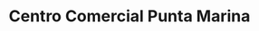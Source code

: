 ---
title: "Centro Comercial Punta Marina"
url: /lecheria/centro-comercial-punta-marina-avenida-americo-vespucio/
shop: centro comercial
---